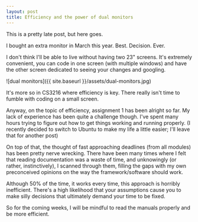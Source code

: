 ```yaml
---
layout: post
title: Efficiency and the power of dual monitors
---
```


This is a pretty late post, but here goes.

I bought an extra monitor in March this year. Best. Decision. Ever.

I don't think I'll be able to live without having two 23" screens. It's extremely convenient, you can code in one screen (with multiple windows) and have the other screen dedicated to seeing your changes and googling.

![dual monitors]({{ site.baseurl }}/assets/dual-monitors.jpg)

It's more so in CS3216 where efficiency is key. There really isn't time to fumble with coding on a small screen.

Anyway, on the topic of efficiency, assignment 1 has been alright so far. My lack of experience has been quite a challenge though. I've spent many hours trying to figure out how to get things working and running properly. (I recently decided to switch to Ubuntu to make my life a little easier; I'll leave that for another post)

On top of that, the thought of fast approaching deadlines (from all modules) has been pretty nerve wrecking. There have been many times where I felt that reading documentation was a waste of time, and unknowingly (or rather, instinctively), I scanned through them, filling the gaps with my own preconceived opinions on the way the framework/software should work. 

Although 50% of the time, it works every time, this approach is horribly inefficient. There's a high likelihood that your assumptions cause you to make silly decisions that ultimately demand your time to be fixed.

So for the coming weeks, I will be mindful to read the   manuals properly and be more efficient.
